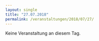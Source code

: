 ```yaml
---
layout: single
title: "27.07.2018"
permalink: /veranstaltungen/2018/07/27/
---
```


Keine Veranstaltung an diesem Tag.
